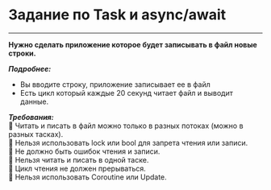 # Задание по Task и async/await
____
**Нужно сделать приложение которое будет записывать в файл новые строки.**

***Подробнее:***
+ Вы вводите строку, приложение записывает ее в файл
+ Есть цикл который каждые 20 секунд читает файл и выводит данные.

***Требования:***    
:no_entry_sign: Читать и писать в файл можно только в разных потоках (можно в разных тасках).    
:no_entry_sign: Нельзя использовать lock или bool для запрета чтения или записи.    
:no_entry_sign: Не должно быть ошибок чтения и записи.    
:no_entry_sign: Нельзя читать и писать в одной таске.    
:no_entry_sign: Цикл чтения не должен прерываться.    
:no_entry_sign: Нельзя использовать Coroutine или Update.

